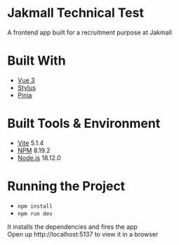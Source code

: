 # Jakmall Technical Test

A frontend app built for a recruitment purpose at Jakmall

# Built With

- [Vue 3](https://vuejs.org/)
- [Stylus](https://stylus-lang.com/)
- [Pinia](https://pinia.vuejs.org/)

# Built Tools & Environment

- [Vite](https://vitejs.dev/) 5.1.4
- [NPM](https://www.npmjs.com/) 8.19.2
- [Node.js](https://nodejs.org/en) 18.12.0

# Running the Project

- `npm install`
- `npm run dev`

It installs the dependencies and fires the app  
Open up http://localhost:5137 to view it in a browser
